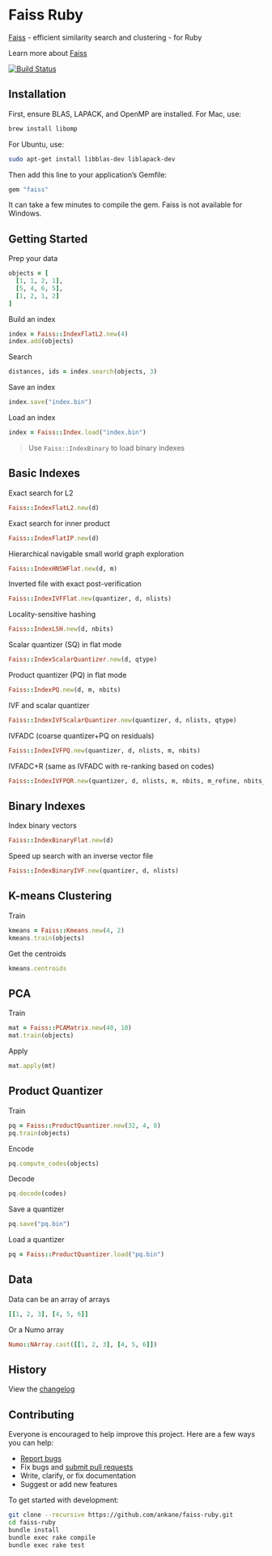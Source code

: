 # Faiss Ruby

[Faiss](https://github.com/facebookresearch/faiss) - efficient similarity search and clustering - for Ruby

Learn more about [Faiss](https://engineering.fb.com/data-infrastructure/faiss-a-library-for-efficient-similarity-search/)

[![Build Status](https://github.com/ankane/faiss-ruby/workflows/build/badge.svg?branch=master)](https://github.com/ankane/faiss-ruby/actions)

## Installation

First, ensure BLAS, LAPACK, and OpenMP are installed. For Mac, use:

```sh
brew install libomp
```

For Ubuntu, use:

```sh
sudo apt-get install libblas-dev liblapack-dev
```

Then add this line to your application’s Gemfile:

```ruby
gem "faiss"
```

It can take a few minutes to compile the gem. Faiss is not available for Windows.

## Getting Started

Prep your data

```ruby
objects = [
  [1, 1, 2, 1],
  [5, 4, 6, 5],
  [1, 2, 1, 2]
]
```

Build an index

```ruby
index = Faiss::IndexFlatL2.new(4)
index.add(objects)
```

Search

```ruby
distances, ids = index.search(objects, 3)
```

Save an index

```ruby
index.save("index.bin")
```

Load an index

```ruby
index = Faiss::Index.load("index.bin")
```

> Use `Faiss::IndexBinary` to load binary indexes

## Basic Indexes

Exact search for L2

```ruby
Faiss::IndexFlatL2.new(d)
```

Exact search for inner product

```ruby
Faiss::IndexFlatIP.new(d)
```

Hierarchical navigable small world graph exploration

```ruby
Faiss::IndexHNSWFlat.new(d, m)
```

Inverted file with exact post-verification

```ruby
Faiss::IndexIVFFlat.new(quantizer, d, nlists)
```

Locality-sensitive hashing

```ruby
Faiss::IndexLSH.new(d, nbits)
```

Scalar quantizer (SQ) in flat mode

```ruby
Faiss::IndexScalarQuantizer.new(d, qtype)
```

Product quantizer (PQ) in flat mode

```ruby
Faiss::IndexPQ.new(d, m, nbits)
```

IVF and scalar quantizer

```ruby
Faiss::IndexIVFScalarQuantizer.new(quantizer, d, nlists, qtype)
```

IVFADC (coarse quantizer+PQ on residuals)

```ruby
Faiss::IndexIVFPQ.new(quantizer, d, nlists, m, nbits)
```

IVFADC+R (same as IVFADC with re-ranking based on codes)

```ruby
Faiss::IndexIVFPQR.new(quantizer, d, nlists, m, nbits, m_refine, nbits_refine)
```

## Binary Indexes

Index binary vectors

```ruby
Faiss::IndexBinaryFlat.new(d)
```

Speed up search with an inverse vector file

```ruby
Faiss::IndexBinaryIVF.new(quantizer, d, nlists)
```

## K-means Clustering

Train

```ruby
kmeans = Faiss::Kmeans.new(4, 2)
kmeans.train(objects)
```

Get the centroids

```ruby
kmeans.centroids
```

## PCA

Train

```ruby
mat = Faiss::PCAMatrix.new(40, 10)
mat.train(objects)
```

Apply

```ruby
mat.apply(mt)
```

## Product Quantizer

Train

```ruby
pq = Faiss::ProductQuantizer.new(32, 4, 8)
pq.train(objects)
```

Encode

```ruby
pq.compute_codes(objects)
```

Decode

```ruby
pq.decode(codes)
```

Save a quantizer

```ruby
pq.save("pq.bin")
```

Load a quantizer

```ruby
pq = Faiss::ProductQuantizer.load("pq.bin")
```

## Data

Data can be an array of arrays

```ruby
[[1, 2, 3], [4, 5, 6]]
```

Or a Numo array

```ruby
Numo::NArray.cast([[1, 2, 3], [4, 5, 6]])
```

## History

View the [changelog](CHANGELOG.md)

## Contributing

Everyone is encouraged to help improve this project. Here are a few ways you can help:

- [Report bugs](https://github.com/ankane/faiss-ruby/issues)
- Fix bugs and [submit pull requests](https://github.com/ankane/faiss-ruby/pulls)
- Write, clarify, or fix documentation
- Suggest or add new features

To get started with development:

```sh
git clone --recursive https://github.com/ankane/faiss-ruby.git
cd faiss-ruby
bundle install
bundle exec rake compile
bundle exec rake test
```
